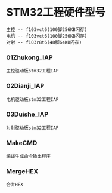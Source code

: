 # STM32工程硬件型号
    主控 -- f103vct6(100脚256KB闪存)  
    电机 -- f103vct6(100脚256KB闪存)
    对射 -- f103r8t6(48脚64KB闪存)

### 01Zhukong_IAP
    主控驱动板stm32工程IAP

### 02Dianji_IAP
    电机驱动板stm32工程IAP

### 03Duishe_IAP
    对射驱动板stm32工程IAP

### MakeCMD
    编译生成命令输出程序

### MergeHEX
    合并HEX


